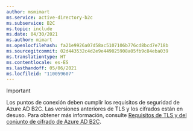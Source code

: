 ```yaml
---
author: msmimart
ms.service: active-directory-b2c
ms.subservice: B2C
ms.topic: include
ms.date: 04/30/2021
ms.author: mimart
ms.openlocfilehash: fa21e9926a07d58ac5107106b776cd8bcd7e718b
ms.sourcegitcommit: 02d443532c4d2e9e449025908a05fb9c84eba039
ms.translationtype: HT
ms.contentlocale: es-ES
ms.lasthandoff: 05/06/2021
ms.locfileid: "110059607"
---
```

> [!IMPORTANT]
> Los puntos de conexión deben cumplir los requisitos de seguridad de Azure AD B2C. Las versiones anteriores de TLS y los cifrados están en desuso. Para obtener más información, consulte [Requisitos de TLS y del conjunto de cifrado de Azure AD B2C](../articles/active-directory-b2c/https-cipher-tls-requirements.md). 

